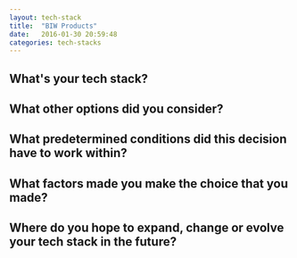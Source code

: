```yaml
---
layout: tech-stack
title:  "BIW Products"
date:   2016-01-30 20:59:48
categories: tech-stacks
---
```

## What's your tech stack?

## What other options did you consider?

## What predetermined conditions did this decision have to work within?

## What factors made you make the choice that you made?

## Where do you hope to expand, change or evolve your tech stack in the future?